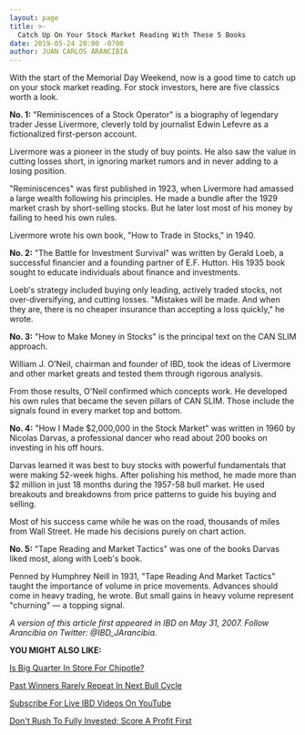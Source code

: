 ```yaml
---
layout: page
title: >-
  Catch Up On Your Stock Market Reading With These 5 Books
date: 2019-05-24 20:00 -0700
author: JUAN CARLOS ARANCIBIA
---
```





With the start of the Memorial Day Weekend, now is a good time to catch up on your stock market reading. For stock investors, here are five classics worth a look.




**No. 1:** "Reminiscences of a Stock Operator" is a biography of legendary trader Jesse Livermore, cleverly told by journalist Edwin Lefevre as a fictionalized first-person account.


Livermore was a pioneer in the study of buy points. He also saw the value in cutting losses short, in ignoring market rumors and in never adding to a losing position.


"Reminiscences" was first published in 1923, when Livermore had amassed a large wealth following his principles. He made a bundle after the 1929 market crash by short-selling stocks. But he later lost most of his money by failing to heed his own rules.


Livermore wrote his own book, "How to Trade in Stocks," in 1940.


**No. 2:** "The Battle for Investment Survival" was written by Gerald Loeb, a successful financier and a founding partner of E.F. Hutton. His 1935 book sought to educate individuals about finance and investments.


Loeb's strategy included buying only leading, actively traded stocks, not over-diversifying, and cutting losses. "Mistakes will be made. And when they are, there is no cheaper insurance than accepting a loss quickly," he wrote.


**No. 3:** "How to Make Money in Stocks" is the principal text on the CAN SLIM approach.


William J. O'Neil, chairman and founder of IBD, took the ideas of Livermore and other market greats and tested them through rigorous analysis.


From those results, O'Neil confirmed which concepts work. He developed his own rules that became the seven pillars of CAN SLIM. Those include the signals found in every market top and bottom.


**No. 4:** "How I Made \$2,000,000 in the Stock Market" was written in 1960 by Nicolas Darvas, a professional dancer who read about 200 books on investing in his off hours.


Darvas learned it was best to buy stocks with powerful fundamentals that were making 52-week highs. After polishing his method, he made more than \$2 million in just 18 months during the 1957-58 bull market. He used breakouts and breakdowns from price patterns to guide his buying and selling.


Most of his success came while he was on the road, thousands of miles from Wall Street. He made his decisions purely on chart action.


**No. 5:** "Tape Reading and Market Tactics" was one of the books Darvas liked most, along with Loeb's book.


Penned by Humphrey Neill in 1931, "Tape Reading And Market Tactics" taught the importance of volume in price movements. Advances should come in heavy trading, he wrote. But small gains in heavy volume represent "churning" — a topping signal.


*A version of this article first appeared in IBD on May 31, 2007. Follow Arancibia on Twitter: @IBD\_JArancibia.*


**YOU MIGHT ALSO LIKE:**


[Is Big Quarter In Store For Chipotle?](https://www.investors.com/research/earnings-preview/options-trading-earnings-chipotle-stock-eli-lilly-stock/)


[Past Winners Rarely Repeat In Next Bull Cycle](https://www.investors.com/how-to-invest/investors-corner/bull-market-leaders/)


[Subscribe For Live IBD Videos On YouTube](https://www.youtube.com/investorsbusinessdaily)


[Don't Rush To Fully Invested; Score A Profit First](https://www.investors.com/how-to-invest/investors-corner/dont-rush-to-get-fully-invested-score-a-profit-first/)


 




